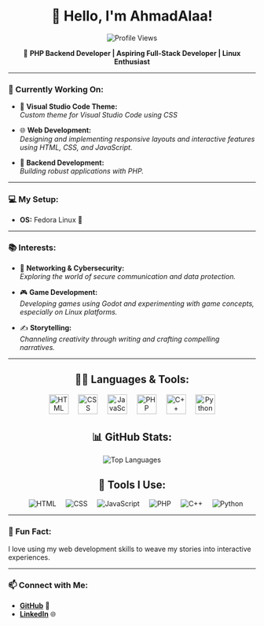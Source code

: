 <div align="center">

# 👋 Hello, I'm **AhmadAlaa**!
![Profile Views](https://komarev.com/ghpvc/?username=AhmadAlaa1&color=red)
</div>

<div align="center">
 
🐘 **PHP Backend Developer | Aspiring Full-Stack Developer | Linux Enthusiast** 

</div>

---

### 🌱 Currently Working On:

- 🎨 **Visual Studio Code Theme:**  
  *Custom theme for Visual Studio Code using CSS* 

- 🌐 **Web Development:**  
  *Designing and implementing responsive layouts and interactive features using HTML, CSS, and JavaScript.*

- 🔧 **Backend Development:**  
  *Building robust applications with PHP.*

---

### 💻 My Setup:

- **OS:** Fedora Linux 🐧

---

### 📚 Interests:

- 🔐 **Networking & Cybersecurity:**  
  *Exploring the world of secure communication and data protection.*

- 🎮 **Game Development:**  
  *Developing games using Godot and experimenting with game concepts, especially on Linux platforms.*

- ✍️ **Storytelling:**  
  *Channeling creativity through writing and crafting compelling narratives.*
  
---
<div align="center">

## 👨‍💻 Languages & Tools:

<p align="center">
    <img src="https://cdn.jsdelivr.net/gh/devicons/devicon/icons/html5/html5-original.svg" alt="HTML" width="40" height="40"/>
    &nbsp;&nbsp;&nbsp;
    <img src="https://cdn.jsdelivr.net/gh/devicons/devicon/icons/css3/css3-original.svg" alt="CSS" width="40" height="40"/> 
    &nbsp;&nbsp;&nbsp;
    <img src="https://cdn.jsdelivr.net/gh/devicons/devicon/icons/javascript/javascript-original.svg" alt="JavaScript" width="40" height="40"/>
    &nbsp;&nbsp;&nbsp;
    <img src="https://cdn.jsdelivr.net/gh/devicons/devicon/icons/php/php-original.svg" alt="PHP" width="40" height="40"/>
    &nbsp;&nbsp;&nbsp;   
    <img src="https://cdn.jsdelivr.net/gh/devicons/devicon/icons/cplusplus/cplusplus-original.svg" alt="C++" width="40" height="40"/>
    &nbsp;&nbsp;&nbsp;   
    <img src="https://cdn.jsdelivr.net/gh/devicons/devicon/icons/python/python-original.svg" alt="Python" width="40" height="40"/>
</p>

</div>

<div align="center">
 
## 📊 GitHub Stats:

![Top Languages](https://github-readme-stats.vercel.app/api/top-langs/?username=AhmadAlaa1&layout=compact&langs_count=10&theme=radical)

</div>

<div align="center">
 
## 🚀 Tools I Use:
&nbsp;&nbsp;&nbsp;
![HTML](https://img.shields.io/badge/-HTML5-E34F26?style=flat-square&logo=html5&logoColor=white)
&nbsp;&nbsp;&nbsp;
![CSS](https://img.shields.io/badge/-CSS3-1572B6?style=flat-square&logo=css3&logoColor=white)
&nbsp;&nbsp;&nbsp;
![JavaScript](https://img.shields.io/badge/-JavaScript-F7DF1E?style=flat-square&logo=javascript&logoColor=black)
&nbsp;&nbsp;&nbsp;
![PHP](https://img.shields.io/badge/-PHP-777BB4?style=flat-square&logo=php&logoColor=white)
&nbsp;&nbsp;&nbsp;
![C++](https://img.shields.io/badge/-C++-00599C?style=flat-square&logo=cplusplus&logoColor=white)
&nbsp;&nbsp;&nbsp;
![Python](https://img.shields.io/badge/-Python-3776AB?style=flat-square&logo=python&logoColor=white)

</div>

---

### 🚀 Fun Fact:

I love using my web development skills to weave my stories into interactive experiences.

---

### 📫 Connect with Me:

- **[GitHub](https://github.com/AhmadAlaa1)** 🐙
- **[LinkedIn](https://www.linkedin.com/in/ahmad-alaa-3b4b582a4/)** 🌐


<!---
AhmadAlaa1/AhmadAlaa1 is a ✨ special ✨ repository because its `README.md` (this file) appears on your GitHub profile.
You can click the Preview link to take a look at your changes.
--->
